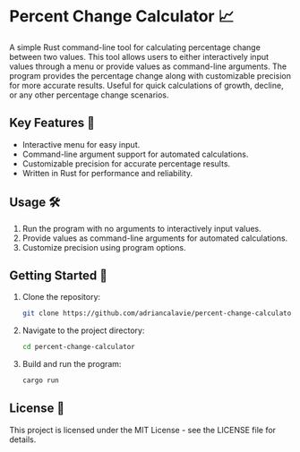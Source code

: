# Percent Change Calculator 📈

A simple Rust command-line tool for calculating percentage change between two values. This tool allows users to either interactively input values through a menu or provide values as command-line arguments. The program provides the percentage change along with customizable precision for more accurate results. Useful for quick calculations of growth, decline, or any other percentage change scenarios.

## Key Features 🚀

- Interactive menu for easy input.
- Command-line argument support for automated calculations.
- Customizable precision for accurate percentage results.
- Written in Rust for performance and reliability.

## Usage 🛠️

1. Run the program with no arguments to interactively input values.
2. Provide values as command-line arguments for automated calculations.
3. Customize precision using program options.

## Getting Started 🏁
1. Clone the repository:
   ```bash
   git clone https://github.com/adriancalavie/percent-change-calculator.git
   ```
2. Navigate to the project directory:
   ```bash
   cd percent-change-calculator
   ```
3. Build and run the program:
   ```bash
   cargo run
   ```
## License 📄

This project is licensed under the MIT License - see the LICENSE file for details.
